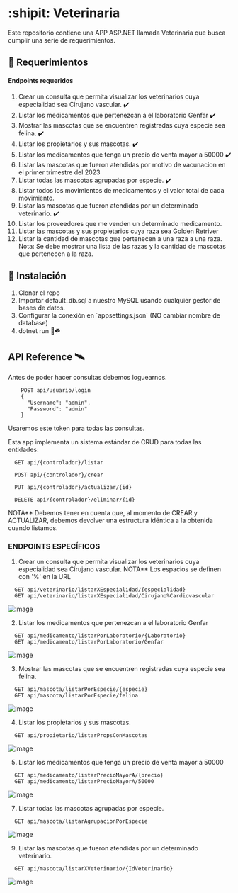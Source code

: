 :shipit: Veterinaria
==================================================

Este repositorio contiene una APP ASP.NET llamada Veterinaria que busca cumplir una serie de requerimientos.

🎱 Requerimientos
-------------------

#### Endpoints requeridos
1. Crear un consulta que permita visualizar los veterinarios cuya especialidad sea Cirujano vascular. ✔️
2. Listar los medicamentos que pertenezcan a el laboratorio Genfar ✔️
3. Mostrar las mascotas que se encuentren registradas cuya especie sea felina. ✔️
4. Listar los propietarios y sus mascotas. ✔️
5. Listar los medicamentos que tenga un precio de venta mayor a 50000 ✔️
6. Listar las mascotas que fueron atendidas por motivo de vacunacion en el primer trimestre del 2023
7. Listar todas las mascotas agrupadas por especie. ✔️
8. Listar todos los movimientos de medicamentos y el valor total de cada movimiento. 
9. Listar las mascotas que fueron atendidas por un determinado veterinario. ✔️
10. Listar los proveedores que me venden un determinado medicamento.
11. Listar las mascotas y sus propietarios cuya raza sea Golden Retriver
12. Listar la cantidad de mascotas que pertenecen a una raza a una raza. Nota: Se debe mostrar una lista de las razas y la cantidad de mascotas que pertenecen a la raza.

🔧 Instalación
-------------------
1. Clonar el repo
2. Importar default_db.sql a nuestro MySQL usando cualquier gestor de bases de datos.
3. Configurar la conexión en ´appsettings.json´ (NO cambiar nombre de database)
4. dotnet run 🚀☘️

## API Reference 🛰️
Antes de poder hacer consultas debemos loguearnos.
```
    POST api/usuario/login
    {
      "Username": "admin",
      "Password": "admin"
    }
```
Usaremos este token para todas las consultas.

Esta app implementa un sistema estándar de CRUD para todas las entidades:
```
  GET api/{controlador}/listar
```
```
  POST api/{controlador}/crear
```
```
  PUT api/{controlador}/actualizar/{id}
```
```
  DELETE api/{controlador}/eliminar/{id}
```
NOTA** Debemos tener en cuenta que, al momento de CREAR y ACTUALIZAR, debemos devolver una estructura idéntica a la obtenida cuando listamos.

### ENDPOINTS ESPECÍFICOS
1. Crear un consulta que permita visualizar los veterinarios cuya especialidad sea Cirujano vascular.
NOTA** Los espacios se definen con '%' en la URL
```
  GET api/veterinario/listarXEspecialidad/{especialidad}
  GET api/veterinario/listarXEspecialidad/Cirujano%Cardiovascular
```
![image](https://github.com/adrianAraqueG/dotnet_veterinaria/assets/79146629/6a94d891-dbc0-438e-9ba9-347ae34031cd)

2. Listar los medicamentos que pertenezcan a el laboratorio Genfar
```
  GET api/medicamento/listarPorLaboratorio/{Laboratorio}
  GET api/medicamento/listarPorLaboratorio/Genfar
```
![image](https://github.com/adrianAraqueG/dotnet_veterinaria/assets/79146629/f314e215-09ad-439a-baca-e6c92c97750c)

3. Mostrar las mascotas que se encuentren registradas cuya especie sea felina.
```
  GET api/mascota/listarPorEspecie/{especie}
  GET api/mascota/listarPorEspecie/felina
```
![image](https://github.com/adrianAraqueG/dotnet_veterinaria/assets/79146629/2d3e1bb6-52f3-479f-a591-4f78cf1d86e6)

4. Listar los propietarios y sus mascotas.
```
  GET api/propietario/listarPropsConMascotas
```
![image](https://github.com/adrianAraqueG/dotnet_veterinaria/assets/79146629/8935ce7f-e656-4001-8c20-440aa6eca8c9)


5. Listar los medicamentos que tenga un precio de venta mayor a 50000
```
  GET api/medicamento/listarPrecioMayorA/{precio}
  GET api/medicamento/listarPrecioMayorA/50000
```
![image](https://github.com/adrianAraqueG/dotnet_veterinaria/assets/79146629/882b3772-e9bb-4f54-9387-a2c3660d353c)

7. Listar todas las mascotas agrupadas por especie.
```
  GET api/mascota/listarAgrupacionPorEspecie
```
![image](https://github.com/adrianAraqueG/dotnet_veterinaria/assets/79146629/4f3997ad-623b-4487-8596-55eb7764a727)

9. Listar las mascotas que fueron atendidas por un determinado veterinario.
```
  GET api/mascota/listarXVeterinario/{IdVeterinario}
```
![image](https://github.com/adrianAraqueG/dotnet_veterinaria/assets/79146629/865169fb-d3cd-4ddc-99e7-6ca7a9c9e62f)